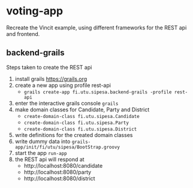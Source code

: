 # voting-app

Recreate the Vincit example, using different frameworks for the REST api and frontend.

## backend-grails
Steps taken to create the REST api
1. install grails https://grails.org 
2. create a new app using profile rest-api
    - `grails create-app fi.utu.sipesa.backend-grails -profile rest-api`
3. enter the interactive grails console `grails`
4. make domain classes for Candidate, Party and District
    - `create-domain-class fi.utu.sipesa.Candidate`
    - `create-domain-class fi.utu.sipesa.Party`
    - `create-domain-class fi.utu.sipesa.District`
5. write definitions for the created domain classes
6. write dummy data into `grails-app/init/fi/utu/sipesa/BootStrap.groovy`
7. start the app `run-app`
8. the REST api will respond at
    - http://localhost:8080/candidate
    - http://localhost:8080/party
    - http://localhost:8080/district
